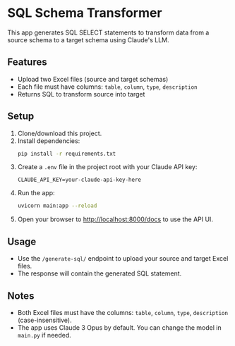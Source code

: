 # SQL Schema Transformer

This app generates SQL SELECT statements to transform data from a source schema to a target schema using Claude's LLM.

## Features
- Upload two Excel files (source and target schemas)
- Each file must have columns: `table`, `column`, `type`, `description`
- Returns SQL to transform source into target

## Setup
1. Clone/download this project.
2. Install dependencies:
   ```bash
   pip install -r requirements.txt
   ```
3. Create a `.env` file in the project root with your Claude API key:
   ```env
   CLAUDE_API_KEY=your-claude-api-key-here
   ```
4. Run the app:
   ```bash
   uvicorn main:app --reload
   ```
5. Open your browser to [http://localhost:8000/docs](http://localhost:8000/docs) to use the API UI.

## Usage
- Use the `/generate-sql/` endpoint to upload your source and target Excel files.
- The response will contain the generated SQL statement.

## Notes
- Both Excel files must have the columns: `table`, `column`, `type`, `description` (case-insensitive).
- The app uses Claude 3 Opus by default. You can change the model in `main.py` if needed. 